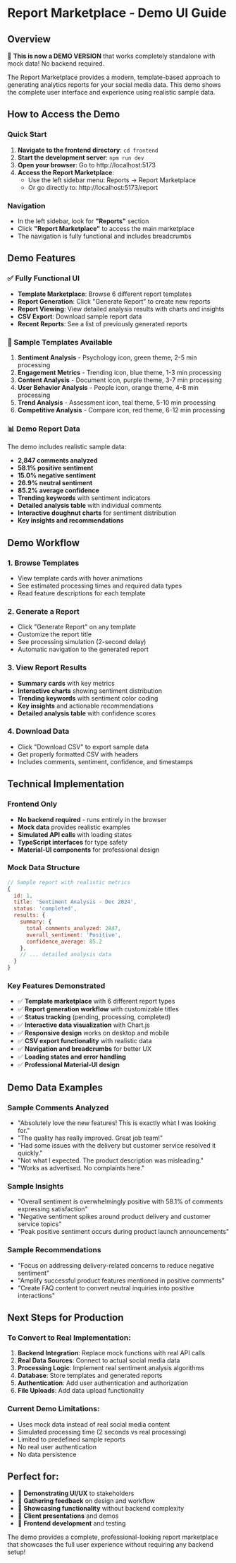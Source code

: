 # Report Marketplace - Demo UI Guide

## Overview
🎉 **This is now a DEMO VERSION** that works completely standalone with mock data! No backend required.

The Report Marketplace provides a modern, template-based approach to generating analytics reports for your social media data. This demo shows the complete user interface and experience using realistic sample data.

## How to Access the Demo

### Quick Start
1. **Navigate to the frontend directory**: `cd frontend`
2. **Start the development server**: `npm run dev`
3. **Open your browser**: Go to http://localhost:5173
4. **Access the Report Marketplace**: 
   - Use the left sidebar menu: Reports → Report Marketplace
   - Or go directly to: http://localhost:5173/report

### Navigation
- In the left sidebar, look for **"Reports"** section
- Click **"Report Marketplace"** to access the main marketplace
- The navigation is fully functional and includes breadcrumbs

## Demo Features

### ✅ Fully Functional UI
- **Template Marketplace**: Browse 6 different report templates
- **Report Generation**: Click "Generate Report" to create new reports
- **Report Viewing**: View detailed analysis results with charts and insights
- **CSV Export**: Download sample report data
- **Recent Reports**: See a list of previously generated reports

### 🎯 Sample Templates Available
1. **Sentiment Analysis** - Psychology icon, green theme, 2-5 min processing
2. **Engagement Metrics** - Trending icon, blue theme, 1-3 min processing
3. **Content Analysis** - Document icon, purple theme, 3-7 min processing
4. **User Behavior Analysis** - People icon, orange theme, 4-8 min processing
5. **Trend Analysis** - Assessment icon, teal theme, 5-10 min processing
6. **Competitive Analysis** - Compare icon, red theme, 6-12 min processing

### 📊 Demo Report Data
The demo includes realistic sample data:
- **2,847 comments analyzed** 
- **58.1% positive sentiment**
- **15.0% negative sentiment**
- **26.9% neutral sentiment**
- **85.2% average confidence**
- **Trending keywords** with sentiment indicators
- **Detailed analysis table** with individual comments
- **Interactive doughnut charts** for sentiment distribution
- **Key insights and recommendations**

## Demo Workflow

### 1. Browse Templates
- View template cards with hover animations
- See estimated processing times and required data types
- Read feature descriptions for each template

### 2. Generate a Report
- Click "Generate Report" on any template
- Customize the report title
- See processing simulation (2-second delay)
- Automatic navigation to the generated report

### 3. View Report Results
- **Summary cards** with key metrics
- **Interactive charts** showing sentiment distribution
- **Trending keywords** with sentiment color coding
- **Key insights** and actionable recommendations
- **Detailed analysis table** with confidence scores

### 4. Download Data
- Click "Download CSV" to export sample data
- Get properly formatted CSV with headers
- Includes comments, sentiment, confidence, and timestamps

## Technical Implementation

### Frontend Only
- **No backend required** - runs entirely in the browser
- **Mock data** provides realistic examples
- **Simulated API calls** with loading states
- **TypeScript interfaces** for type safety
- **Material-UI components** for professional design

### Mock Data Structure
```javascript
// Sample report with realistic metrics
{
  id: 1,
  title: 'Sentiment Analysis - Dec 2024',
  status: 'completed',
  results: {
    summary: {
      total_comments_analyzed: 2847,
      overall_sentiment: 'Positive',
      confidence_average: 85.2
    },
    // ... detailed analysis data
  }
}
```

### Key Features Demonstrated
- ✅ **Template marketplace** with 6 different report types
- ✅ **Report generation workflow** with customizable titles
- ✅ **Status tracking** (pending, processing, completed)
- ✅ **Interactive data visualization** with Chart.js
- ✅ **Responsive design** works on desktop and mobile
- ✅ **CSV export functionality** with realistic data
- ✅ **Navigation and breadcrumbs** for better UX
- ✅ **Loading states and error handling**
- ✅ **Professional Material-UI design**

## Demo Data Examples

### Sample Comments Analyzed
- "Absolutely love the new features! This is exactly what I was looking for."
- "The quality has really improved. Great job team!"
- "Had some issues with the delivery but customer service resolved it quickly."
- "Not what I expected. The product description was misleading."
- "Works as advertised. No complaints here."

### Sample Insights
- "Overall sentiment is overwhelmingly positive with 58.1% of comments expressing satisfaction"
- "Negative sentiment spikes around product delivery and customer service topics"
- "Peak positive sentiment occurs during product launch announcements"

### Sample Recommendations
- "Focus on addressing delivery-related concerns to reduce negative sentiment"
- "Amplify successful product features mentioned in positive comments"
- "Create FAQ content to convert neutral inquiries into positive interactions"

## Next Steps for Production

### To Convert to Real Implementation:
1. **Backend Integration**: Replace mock functions with real API calls
2. **Real Data Sources**: Connect to actual social media data
3. **Processing Logic**: Implement real sentiment analysis algorithms
4. **Database**: Store templates and generated reports
5. **Authentication**: Add user authentication and authorization
6. **File Uploads**: Add data upload functionality

### Current Demo Limitations:
- Uses mock data instead of real social media content
- Simulated processing time (2 seconds vs real processing)
- Limited to predefined sample reports
- No real user authentication
- No data persistence

## Perfect for:
- 🎯 **Demonstrating UI/UX** to stakeholders
- 📝 **Gathering feedback** on design and workflow
- 🚀 **Showcasing functionality** without backend complexity
- 💼 **Client presentations** and demos
- 🔧 **Frontend development** and testing

The demo provides a complete, professional-looking report marketplace that showcases the full user experience without requiring any backend setup! 